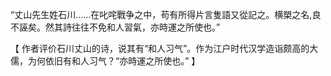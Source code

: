 “丈山先生姓石川……在叱咤戰争之中，苟有所得片言隻語又從記之。横槊之名,良不誣矣。然其詩往往不免和人習氣，亦時運之所使也。”

【
作者评价石川丈山的诗，说其有“和人习气”。作为江户时代汉学造诣颇高的大儒，为何依旧有和人习气？“亦時運之所使也。”
】
